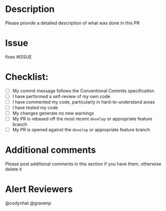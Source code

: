 # Description

Please provide a detailed description of what was done in this PR

# Issue

fixes #ISSUE

# Checklist:

- [ ] My commit message follows the Conventional Commits specification
- [ ] I have performed a self-review of my own code
- [ ] I have commented my code, particularly in hard-to-understand areas
- [ ] I have tested my code
- [ ] My changes generate no new warnings
- [ ] My PR is rebased off the most recent `develop` or appropriate feature branch
- [ ] My PR is opened against the `develop` or appropriate feature branch

# Additional comments

Please post additional comments in this section if you have them, otherwise delete it

# Alert Reviewers

@codynhat @gravenp
